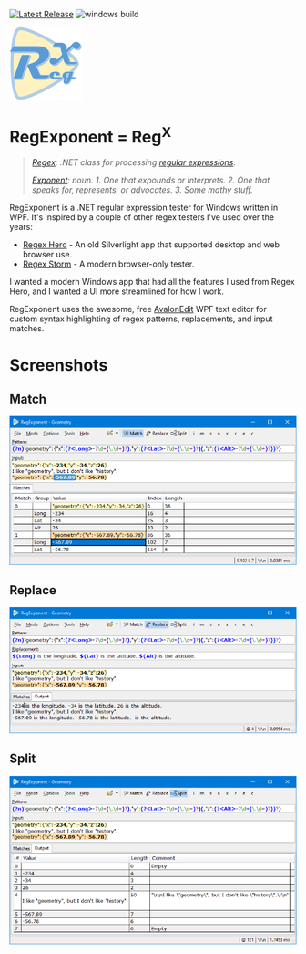  [![Latest Release](https://img.shields.io/github/v/release/menees/RegExponent)](https://github.com/menees/RegExponent/releases)
![windows build](https://github.com/menees/RegExponent/workflows/windows%20build/badge.svg)

<img src="images/RegExponent.svg" alt="logo" width="128" height="128"/>

# RegExponent = Reg<sup>X</sup>

> *[Regex](https://docs.microsoft.com/en-us/dotnet/api/system.text.regularexpressions.regex?view=net-6.0): .NET class for processing [regular expressions](https://docs.microsoft.com/en-us/dotnet/standard/base-types/regular-expressions).*
>
>*[Exponent](https://www.wordnik.com/words/exponent): noun. 1. One that expounds or interprets. 2. One that speaks for, represents, or advocates. 3. Some mathy stuff.*

RegExponent is a .NET regular expression tester for Windows written in WPF. It's inspired by a couple of other regex testers I've used over the years:

* [Regex Hero](http://regexhero.net/) - An old Silverlight app that supported desktop and web browser use.
* [Regex Storm](http://regexstorm.net/tester) - A modern browser-only tester.

I wanted a modern Windows app that had all the features I used from Regex Hero, and I wanted a UI more streamlined for how I work.

RegExponent uses the awesome, free [AvalonEdit](http://avalonedit.net/) WPF text editor for custom syntax highlighting of regex patterns, replacements, and input matches.

# Screenshots
## Match
![](images/Screenshots/Match.png)

## Replace
![](images/Screenshots/Replace.png)

## Split
![](images/Screenshots/Split.png)

